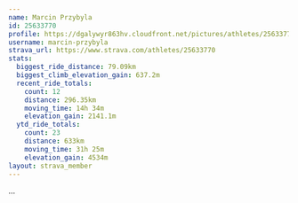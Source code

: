 ```yaml
---
name: Marcin Przybyla
id: 25633770
profile: https://dgalywyr863hv.cloudfront.net/pictures/athletes/25633770/12947173/2/large.jpg
username: marcin-przybyla
strava_url: https://www.strava.com/athletes/25633770
stats:
  biggest_ride_distance: 79.09km
  biggest_climb_elevation_gain: 637.2m
  recent_ride_totals:
    count: 12
    distance: 296.35km
    moving_time: 14h 34m
    elevation_gain: 2141.1m
  ytd_ride_totals:
    count: 23
    distance: 633km
    moving_time: 31h 25m
    elevation_gain: 4534m
layout: strava_member
--- 
```

...
